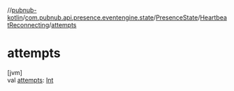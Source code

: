 //[pubnub-kotlin](../../../../index.md)/[com.pubnub.api.presence.eventengine.state](../../index.md)/[PresenceState](../index.md)/[HeartbeatReconnecting](index.md)/[attempts](attempts.md)

# attempts

[jvm]\
val [attempts](attempts.md): [Int](https://kotlinlang.org/api/latest/jvm/stdlib/kotlin/-int/index.html)
